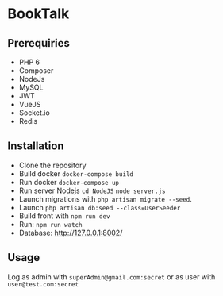 
# BookTalk


## Prerequiries
- PHP 6
- Composer
- NodeJs
- MySQL
- JWT
- VueJS
- Socket.io
- Redis

## Installation
- Clone the repository
- Build docker `docker-compose build`
- Run docker `docker-compose up`
- Run server Nodejs `cd NodeJS` `node server.js`
- Launch migrations with `php artisan migrate --seed`.
- Launch `php artisan db:seed --class=UserSeeder`
- Build front with `npm run dev`
- Run: `npm run watch`
- Database: http://127.0.0.1:8002/


## Usage

Log as admin with `superAdmin@gmail.com:secret` or as user with `user@test.com:secret`

